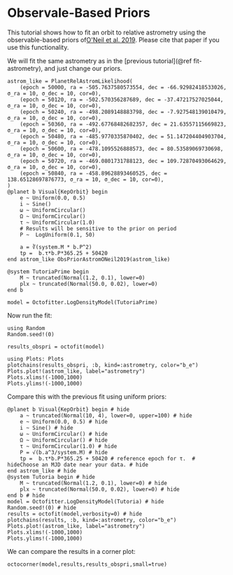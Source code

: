 # Observale-Based Priors

This tutorial shows how to fit an orbit to relative astrometry using the observable-based priors of[O'Neil et al. 2019](https://ui.adsabs.harvard.edu/abs/2019AJ....158....4O). Please cite that paper if you use this functionality.

We will fit the same astrometry as in the [previous tutorial](@ref fit-astrometry), and just change our priors.


```@example 1
astrom_like = PlanetRelAstromLikelihood(
    (epoch = 50000, ra = -505.7637580573554, dec = -66.92982418533026, σ_ra = 10, σ_dec = 10, cor=0),
    (epoch = 50120, ra = -502.570356287689, dec = -37.47217527025044, σ_ra = 10, σ_dec = 10, cor=0),
    (epoch = 50240, ra = -498.2089148883798, dec = -7.927548139010479, σ_ra = 10, σ_dec = 10, cor=0),
    (epoch = 50360, ra = -492.67768482682357, dec = 21.63557115669823, σ_ra = 10, σ_dec = 10, cor=0),
    (epoch = 50480, ra = -485.9770335870402, dec = 51.147204404903704, σ_ra = 10, σ_dec = 10, cor=0),
    (epoch = 50600, ra = -478.1095526888573, dec = 80.53589069730698, σ_ra = 10, σ_dec = 10, cor=0),
    (epoch = 50720, ra = -469.0801731788123, dec = 109.72870493064629, σ_ra = 10, σ_dec = 10, cor=0),
    (epoch = 50840, ra = -458.89628893460525, dec = 138.65128697876773, σ_ra = 10, σ_dec = 10, cor=0),
)
@planet b Visual{KepOrbit} begin
    e ~ Uniform(0.0, 0.5)
    i ~ Sine()
    ω ~ UniformCircular()
    Ω ~ UniformCircular()
    τ ~ UniformCircular(1.0)
    # Results will be sensitive to the prior on period
    P ~  LogUniform(0.1, 50)

    a = ∛(system.M * b.P^2)
    tp =  b.τ*b.P*365.25 + 50420 
end astrom_like ObsPriorAstromONeil2019(astrom_like)

@system TutoriaPrime begin
    M ~ truncated(Normal(1.2, 0.1), lower=0)
    plx ~ truncated(Normal(50.0, 0.02), lower=0)
end b

model = Octofitter.LogDensityModel(TutoriaPrime)
```


Now run the fit:
```@example 1
using Random
Random.seed!(0)

results_obspri = octofit(model)
```


```@example 1
using Plots: Plots
plotchains(results_obspri, :b, kind=:astrometry, color="b_e")
Plots.plot!(astrom_like, label="astrometry")
Plots.xlims!(-1000,1000)
Plots.ylims!(-1000,1000)
```

Compare this with the previous fit using uniform priors:
```@example 1
@planet b Visual{KepOrbit} begin # hide
    a ~ truncated(Normal(10, 4), lower=0, upper=100) # hide
    e ~ Uniform(0.0, 0.5) # hide
    i ~ Sine() # hide
    ω ~ UniformCircular() # hide
    Ω ~ UniformCircular() # hide
    τ ~ UniformCircular(1.0) # hide
    P = √(b.a^3/system.M) # hide
    tp =  b.τ*b.P*365.25 + 50420 # reference epoch for τ.  # hideChoose an MJD date near your data. # hide
end astrom_like # hide
@system Tutoria begin # hide
    M ~ truncated(Normal(1.2, 0.1), lower=0) # hide
    plx ~ truncated(Normal(50.0, 0.02), lower=0) # hide
end b # hide
model = Octofitter.LogDensityModel(Tutoria) # hide
Random.seed!(0) # hide
results = octofit(model,verbosity=0) # hide
plotchains(results, :b, kind=:astrometry, color="b_e")
Plots.plot!(astrom_like, label="astrometry")
Plots.xlims!(-1000,1000)
Plots.ylims!(-1000,1000)
```

We can compare the results in a corner plot:
```@example 1
octocorner(model,results,results_obspri,small=true)
```